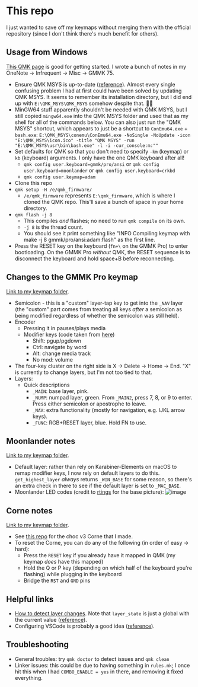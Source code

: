 # This repo

I just wanted to save off my keymaps without merging them with the official repository (since I don't think there's much benefit for others).

## Usage from Windows

[This QMK page](https://docs.qmk.fm/#/newbs_getting_started) is good for getting started. I wrote a bunch of notes in my OneNote → Infrequent → Misc → GMMK 75.

- Ensure QMK MSYS is up-to-date ([reference](https://docs.qmk.fm/#/newbs_getting_started?id=set-up-your-environment)). Almost every single confusing problem I had at first could have been solved by updating QMK MSYS. It seems to remember its installation directory, but I did end up with `E:\QMK_MSYS\QMK_MSYS` somehow despite that. 🤷‍♂️
- MinGW64 stuff apparently shouldn't be needed with QMK MSYS, but I still copied `mingw64.exe` into the QMK MSYS folder and used that as my shell for all of the commands below. You can also just run the "QMK MSYS" shortcut, which appears to just be a shortcut to `ConEmu64.exe` + `bash.exe`: `E:\QMK_MSYS\conemu\ConEmu64.exe -NoSingle -NoUpdate -icon "E:\QMK_MSYS\icon.ico" -title "QMK MSYS" -run "E:\QMK_MSYS\usr\bin\bash.exe" -l -i -cur_console:m:""`
- Set defaults for QMK so that you don't need to specify `-km` (keymap) or `kb` (keyboard) arguments. I only have the one QMK keyboard after all!
  - `qmk config user.keyboard=gmmk/pro/ansi` or `qmk config user.keyboard=moonlander` or `qmk config user.keyboard=crkbd`
  - `qmk config user.keymap=adam`
- Clone this repo
- `qmk setup -H /e/qmk_firmware/`
  - `/e/qmk_firmware` represents `E:\qmk_firmware`, which is where I cloned the QMK repo. This'll save a bunch of space in your home directory.
- `qmk flash -j 8`
  - This compiles _and_ flashes; no need to run `qmk compile` on its own.
  - `-j 8` is the thread count.
  - You should see it print something like "INFO Compiling keymap with make -j 8 gmmk/pro/ansi:adam:flash" as the first line.
- Press the RESET key on the keyboard (`fn+\` on the GMMK Pro) to enter bootloading. On the GMMK Pro _without_ QMK, the RESET sequence is to disconnect the keyboard and hold space+B before reconnecting.

## Changes to the GMMK Pro keymap

[Link to my keymap folder](./keyboards/gmmk/pro/ansi/keymaps/adam).

- Semicolon - this is a "custom" layer-tap key to get into the `_NAV` layer (the "custom" part comes from treating all keys _after_ a semicolon as being modified regardless of whether the semicolon was still held).
- Encoder
  - Pressing it in pauses/plays media
  - Modifier keys (code taken from [here](https://github.com/qmk/qmk_firmware/blob/d90897052243808863bcab3b07e16d5b6a0b08f0/keyboards/gmmk/pro/ansi/keymaps/jonavin/keymap.c#L124-L149))
    - Shift: pgup/pgdown
    - Ctrl: navigate by word
    - Alt: change media track
    - No mod: volume
- The four-key cluster on the right side is X → Delete → Home → End. "X" is currently to change layers, but I'm not too tied to that.
- Layers:
  - Quick descriptions
    - `_MAIN`: base layer, pink.
    - `_NUMP`: numpad layer, green. From `_MAIN2`, press 7, 8, or 9 to enter. Press either semicolon or apostrophe to leave.
    - `_NAV`: extra functionality (mostly for navigation, e.g. IJKL arrow keys).
    - `_FUNC`: RGB+RESET layer, blue. Hold FN to use.

## Moonlander notes

[Link to my keymap folder](./keyboards/moonlander/keymaps/adam).

- Default layer: rather than rely on Karabiner-Elements on macOS to remap modifier keys, I now rely on default layers to do this. `get_highest_layer` _always_ returns `_WIN_BASE` for some reason, so there's an extra check in there to see if the default layer is set to `_MAC_BASE`.
- Moonlander LED codes (credit to [rtings](https://www.rtings.com/keyboard/reviews/zsa/moonlander) for the base picture):
  ![image](https://user-images.githubusercontent.com/7192897/133934938-95d21fd5-ec41-47c8-9d8a-0c7b1b327120.png)

## Corne notes

[Link to my keymap folder](./keyboards/crkbd/keymaps/adam).

- See [this repo](https://github.com/Adam13531/crkbd/tree/choc-v3) for the choc v3 Corne that I made.
- To reset the Corne, you can do any of the following (in order of easy → hard):
  - Press the `RESET` key if you already have it mapped in QMK (my keymap _does_ have this mapped)
  - Hold the Q or P key (depending on which half of the keyboard you're flashing) while plugging in the keyboard
  - Bridge the `RST` and `GND` pins

## Helpful links

- [How to detect layer changes](https://github.com/qmk/qmk_firmware/issues/2862#issuecomment-531015490). Note that `layer_state` is just a global with the current value ([reference](https://github.com/qmk/qmk_firmware/blob/9dea6f772077dc5c09daf40378e45884d29ab2e2/tmk_core/common/action_layer.c#L81)).
- Configuring VSCode is probably a good idea ([reference](https://docs.qmk.fm/#/other_vscode?id=configuring-vs-code)).

## Troubleshooting

- General troubles: try `qmk doctor` to detect issues and `qmk clean`
- Linker issues: this could be due to having something in `rules.mk`; I once hit this when I had `COMBO_ENABLE = yes` in there, and removing it fixed everything.
